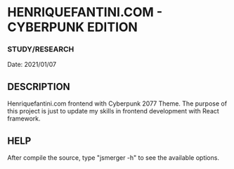 # HENRIQUEFANTINI.COM - CYBERPUNK EDITION
### STUDY/RESEARCH

Date: 2021/01/07

## DESCRIPTION

Henriquefantini.com frontend with Cyberpunk 2077 Theme.
The purpose of this project is just to update my skills in frontend development with React framework.

## HELP

After compile the source, type "jsmerger -h" to see the available options.
